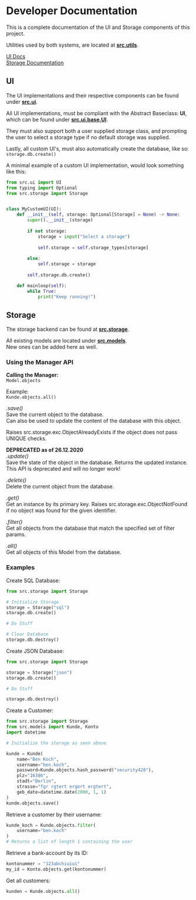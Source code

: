 # Developer Documentation

This is a complete documentation
of the UI and Storage components
of this project.

Utilities used by both systems,
are located at [**src.utils**](utils).

[UI Docs](#UI)  
[Storage Documentation](#Storage)

## UI

The UI implementations
and their respective components
can be found under [**src.ui**](ui).

All UI implementations,
must be compliant with the
Abstract Baseclass: **UI**,
which can be found under
[**src.ui.base.UI**](ui/base.py).

They must also support both
a user supplied storage class,
and prompting the user
to select a storage type if
no default storage was supplied.

Lastly, all custom UI's, must
also automatically create the
database, like so:  
``storage.db.create()``

A minimal example of a custom
UI implementation, would look
something like this:  

````python
from src.ui import UI
from typing import Optional
from src.storage import Storage


class MyCustomUI(UI):
    def __init__(self, storage: Optional[Storage] = None) -> None:
        super().__init__(storage)
        
        if not storage:
            storage = input("Select a storage")
            
            self.storage = self.storage_types[storage]
            
        else:
            self.storage = storage
        
        self.storage.db.create()

    def mainloop(self):
        while True:
            print("Keep running!")
````

## Storage

The storage backend can be
found at [**src.storage**](storage).

All existing models are located
under [**src.models**](models).  
New ones can be added here as well.

### Using the Manager API

**Calling the Manager:**  
``Model.objects``

Example:  
``Kunde.objects.all()``

*.save()*  
Save the current object to the database.  
Can also be used to update the content of
the database with this object.  

Raises src.storage.exc.ObjectAlreadyExists
if the object does not pass UNIQUE checks.

**DEPRECATED as of 26.12.2020**  
*.update()*  
Save the state of the object in the database.
Returns the updated instance.  
This API is deprecated and will no longer work!

*.delete()*  
Delete the current object from the database.

*.get()*  
Get an instance by its primary key.
Raises src.storage.exc.ObjectNotFound
if no object was found for the given identifier.

*.filter()*  
Get all objects from the database that match
the specified set of filter params.

*.all()*  
Get all objects of this Model from the database.

### Examples

Create SQL Database:
````python
from src.storage import Storage

# Initialize Storage
storage = Storage("sql")
storage.db.create()

# Do Stuff

# Clear Database
storage.db.destroy()
````

Create JSON Database:
````python
from src.storage import Storage

storage = Storage("json")
storage.db.create()

# Do Stuff

storage.db.destroy()
````

Create a Customer:

````python
from src.storage import Storage
from src.models import Kunde, Konto
import datetime

# Initialize the storage as seen above

kunde = Kunde(
    name="Ben Koch",
    username="ben.koch",
    password=Kunde.objects.hash_password("security420"),
    plz="16386",
    stadt="Berlin",
    strasse="fgr rgtert ergert ergtert",
    geb_date=datetime.date(2000, 1, 1)
)
kunde.objects.save()
````

Retrieve a customer by their username:
````python
kunde_koch = Kunde.objects.filter(
    username="ben.koch"
)
# Returns a list of length 1 containing the user
````

Retrieve a bank-account by its ID:
````python
kontonummer = "123abchiuiui"
my_id = Konto.objects.get(kontonummer)
````

Get all customers:
````python
kunden = Kunde.objects.all()
````
